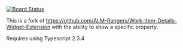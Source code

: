 [![Board Status](https://dev.azure.com/blockworkscom/86cde197-4084-4716-9cd6-fbab1f65081b/edd61b56-c9cd-4871-9dee-4dbab3f9db65/_apis/work/boardbadge/6b1b4f8e-c8ed-46a7-a285-0e39e55b9f98)](https://dev.azure.com/blockworkscom/86cde197-4084-4716-9cd6-fbab1f65081b/_boards/board/t/edd61b56-c9cd-4871-9dee-4dbab3f9db65/Microsoft.RequirementCategory)

This is a fork of https://github.com/ALM-Rangers/Work-Item-Details-Widget-Extension with the ability to show a specific property.

Requires using Typescript 2.3.4
